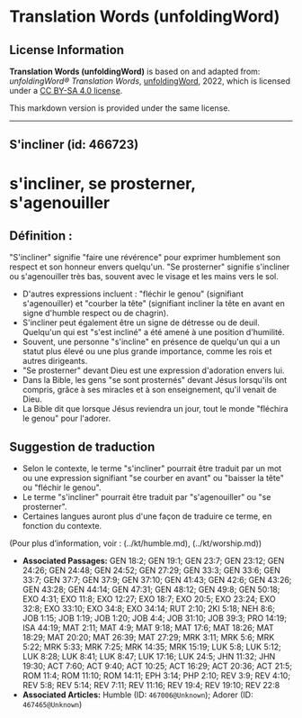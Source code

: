 # Translation Words (unfoldingWord)

## License Information

**Translation Words (unfoldingWord)** is based on and adapted from: _unfoldingWord® Translation Words_, [unfoldingWord](https://unfoldingword.org/utw), 2022, which is licensed under a [CC BY-SA 4.0 license](https://creativecommons.org/licenses/by-sa/4.0/legalcode.en).

This markdown version is provided under the same license.



--------------------------------

## S'incliner (id: 466723)

s'incliner, se prosterner, s'agenouiller
========================================

Définition :
------------

"S'incliner" signifie "faire une révérence" pour exprimer humblement son respect et son honneur envers quelqu'un. "Se prosterner" signifie s'incliner ou s'agenouiller très bas, souvent avec le visage et les mains vers le sol.

* D'autres expressions incluent : "fléchir le genou" (signifiant s'agenouiller) et "courber la tête" (signifiant incliner la tête en avant en signe d'humble respect ou de chagrin).
* S'incliner peut également être un signe de détresse ou de deuil. Quelqu'un qui est "s'est incliné" a été amené à une position d'humilité.
* Souvent, une personne "s'incline" en présence de quelqu'un qui a un statut plus élevé ou une plus grande importance, comme les rois et autres dirigeants.
* "Se prosterner" devant Dieu est une expression d'adoration envers lui.
* Dans la Bible, les gens "se sont prosternés" devant Jésus lorsqu'ils ont compris, grâce à ses miracles et à son enseignement, qu'il venait de Dieu.
* La Bible dit que lorsque Jésus reviendra un jour, tout le monde "fléchira le genou" pour l'adorer.

Suggestion de traduction
------------------------

* Selon le contexte, le terme "s'incliner" pourrait être traduit par un mot ou une expression signifiant "se courber en avant" ou "baisser la tête" ou "fléchir le genou".
* Le terme "s'incliner" pourrait être traduit par "s'agenouiller" ou "se prosterner".
* Certaines langues auront plus d'une façon de traduire ce terme, en fonction du contexte.

(Pour plus d’information, voir : (../kt/humble.md), (../kt/worship.md))

* **Associated Passages:** GEN 18:2; GEN 19:1; GEN 23:7; GEN 23:12; GEN 24:26; GEN 24:48; GEN 24:52; GEN 27:29; GEN 33:3; GEN 33:6; GEN 33:7; GEN 37:7; GEN 37:9; GEN 37:10; GEN 41:43; GEN 42:6; GEN 43:26; GEN 43:28; GEN 44:14; GEN 47:31; GEN 48:12; GEN 49:8; GEN 50:18; EXO 4:31; EXO 11:8; EXO 12:27; EXO 18:7; EXO 20:5; EXO 23:24; EXO 32:8; EXO 33:10; EXO 34:8; EXO 34:14; RUT 2:10; 2KI 5:18; NEH 8:6; JOB 1:15; JOB 1:19; JOB 1:20; JOB 4:4; JOB 31:10; JOB 39:3; PRO 14:19; ISA 44:19; MAT 2:11; MAT 4:9; MAT 9:18; MAT 17:6; MAT 18:26; MAT 18:29; MAT 20:20; MAT 26:39; MAT 27:29; MRK 3:11; MRK 5:6; MRK 5:22; MRK 5:33; MRK 7:25; MRK 14:35; MRK 15:19; LUK 5:8; LUK 5:12; LUK 8:28; LUK 8:41; LUK 8:47; LUK 17:16; LUK 24:5; JHN 11:32; JHN 19:30; ACT 7:60; ACT 9:40; ACT 10:25; ACT 16:29; ACT 20:36; ACT 21:5; ROM 11:4; ROM 11:10; ROM 14:11; EPH 3:14; PHP 2:10; REV 3:9; REV 4:10; REV 5:8; REV 5:14; REV 7:11; REV 11:16; REV 19:4; REV 19:10; REV 22:8
* **Associated Articles:** Humble (ID: `467006@Unknown`); Adorer (ID: `467465@Unknown`)

